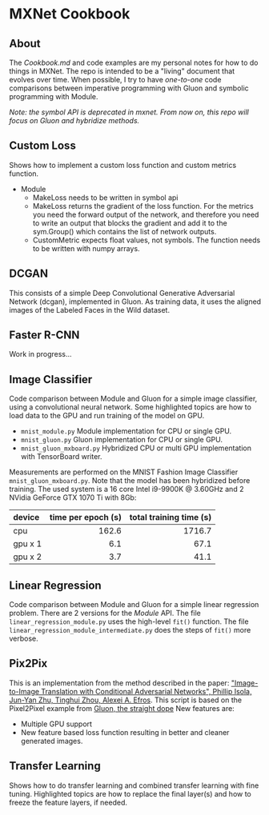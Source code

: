 # MXNet Cookbook

## About

The *Cookbook.md* and code examples are my personal notes for how to do things in MXNet. The repo is intended to be a
"living" document that evolves over time. When possible, I try to have _one-to-one_ code comparisons between imperative
programming with Gluon and symbolic programming with Module.

*Note: the symbol API is deprecated in mxnet. From now on, this repo will focus on Gluon and hybridize methods.*

## Custom Loss

Shows how to implement a custom loss function and custom metrics function.

- Module
  - MakeLoss needs to be written in symbol api
  - MakeLoss returns the gradient of the loss function. For the metrics you need the forward output of the network, 
    and therefore you need to write an output that blocks the gradient and add it to the sym.Group() which contains
    the list of network outputs.
  - CustomMetric expects float values, not symbols. The function needs to be written with numpy arrays.

## DCGAN

This consists of a simple Deep Convolutional Generative Adversarial Network (dcgan), implemented in Gluon. As
training data, it uses the aligned images of the Labeled Faces in the Wild dataset.

## Faster R-CNN

Work in progress...


## Image Classifier

Code comparison between Module and Gluon for a simple image classifier, using a convolutional neural network. Some 
highlighted topics are how to load data to the GPU and run training of the model on GPU. 
- `mnist_module.py` Module implementation for CPU or single GPU. 
- `mnist_gluon.py` Gluon implementation for CPU or single GPU.
- `mnist_gluon_mxboard.py` Hybridized CPU or multi GPU implementation with TensorBoard writer.

Measurements are performed on the MNIST Fashion Image Classifier `mnist_gluon_mxboard.py`. Note that the model has been
hybridized before training. The used system is a 16 core Intel i9-9900K @ 3.60GHz and 2 NVidia GeForce GTX 1070 Ti with
8Gb:

| device  | time per epoch (s) | total training time (s)  |
|:---      |---:               |---:                      |
| cpu     | 162.6              | 1716.7                   |
| gpu x 1 | 6.1                | 67.1                     |
| gpu x 2 | 3.7                | 41.1                     |

## Linear Regression

Code comparison between Module and Gluon for a simple linear regression problem. There are 2 versions for the *Module*
API. The file `linear_regression_module.py` uses the high-level `fit()` function. The file 
`linear_regression_module_intermediate.py` does the steps of `fit()` more verbose. 

## Pix2Pix

This is an implementation from the method described in the paper: ["Image-to-Image Translation with Conditional Adversarial Networks", Phillip Isola, Jun-Yan Zhu, Tinghui Zhou, Alexei A. Efros](https://arxiv.org/abs/1611.07004). This script is based on the Pixel2Pixel example from [Gluon, the straight dope](https://gluon.mxnet.io/chapter14_generative-adversarial-networks/pixel2pixel.html)
New features are:

- Multiple GPU support
- New feature based loss function resulting in better and cleaner generated images.

## Transfer Learning

Shows how to do transfer learning and combined transfer learning with fine tuning. Highlighted topics are how to replace
the final layer(s) and how to freeze the feature layers, if needed.


